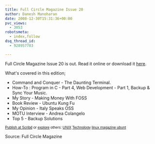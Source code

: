 ```yaml
---
title: Full Circle Magazine Issue 20
author: Danesh Manoharan
date: 2008-12-30T15:31:36+00:00
pvc_views:
  - 3053
robotsmeta:
  - index,follow
dsq_thread_id:
  - 928957783

---
```

Full Circle Magazine Issue 20 is out. Read it online or download it [here][1].

What's covered in this edition;

  * Command and Conquer - The Daunting Terminal.
  * How-To : Program in C - Part 4, Web Development - Part 1, Backup & Sync Your Music.
  * My Story - Making Money With FOSS
  * Book Review - Ubuntu Kung Fu
  * My Opinion - Italy Speaks OSS
  * MOTU Interview - Andrea Colangelo
  * Top 5 - Backup Solutions



<div style="margin: 6px auto 3px auto; font-family: Helvetica,Arial,Sans-serif; font-style: normal; font-variant: normal; font-weight: normal; font-size: 12px; line-height: normal; font-size-adjust: none; font-stretch: normal; -x-system-font: none; display: block;">
  <a href="http://www.scribd.com/upload" style="text-decoration: underline;">Publish at Scribd</a> or <a href="http://www.scribd.com/browse" style="text-decoration: underline;">explore</a> others: <a href="http://www.scribd.com/browse?c=117-unix" style="text-decoration: underline;">UNIX</a> <a href="http://www.scribd.com/browse?c=114-technology" style="text-decoration: underline;">Technology</a> <a href="http://www.scribd.com/tag/linux%20magazine%20ubuntu" style="text-decoration: underline;">linux magazine ubunt</a>
</div>

Source: Full Circle Magazine

 [1]: http://www.scribd.com/doc/9619427/Full-Circle-Magazine-Issue-20